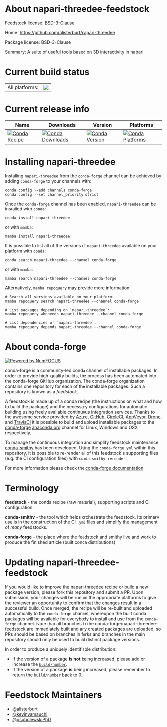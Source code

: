 About napari-threedee-feedstock
===============================

Feedstock license: [BSD-3-Clause](https://github.com/conda-forge/napari-threedee-feedstock/blob/main/LICENSE.txt)

Home: https://github.com/alisterburt/napari-threedee

Package license: BSD-3-Clause

Summary: A suite of useful tools based on 3D interactivity in napari

Current build status
====================


<table><tr><td>All platforms:</td>
    <td>
      <a href="https://dev.azure.com/conda-forge/feedstock-builds/_build/latest?definitionId=17746&branchName=main">
        <img src="https://dev.azure.com/conda-forge/feedstock-builds/_apis/build/status/napari-threedee-feedstock?branchName=main">
      </a>
    </td>
  </tr>
</table>

Current release info
====================

| Name | Downloads | Version | Platforms |
| --- | --- | --- | --- |
| [![Conda Recipe](https://img.shields.io/badge/recipe-napari--threedee-green.svg)](https://anaconda.org/conda-forge/napari-threedee) | [![Conda Downloads](https://img.shields.io/conda/dn/conda-forge/napari-threedee.svg)](https://anaconda.org/conda-forge/napari-threedee) | [![Conda Version](https://img.shields.io/conda/vn/conda-forge/napari-threedee.svg)](https://anaconda.org/conda-forge/napari-threedee) | [![Conda Platforms](https://img.shields.io/conda/pn/conda-forge/napari-threedee.svg)](https://anaconda.org/conda-forge/napari-threedee) |

Installing napari-threedee
==========================

Installing `napari-threedee` from the `conda-forge` channel can be achieved by adding `conda-forge` to your channels with:

```
conda config --add channels conda-forge
conda config --set channel_priority strict
```

Once the `conda-forge` channel has been enabled, `napari-threedee` can be installed with `conda`:

```
conda install napari-threedee
```

or with `mamba`:

```
mamba install napari-threedee
```

It is possible to list all of the versions of `napari-threedee` available on your platform with `conda`:

```
conda search napari-threedee --channel conda-forge
```

or with `mamba`:

```
mamba search napari-threedee --channel conda-forge
```

Alternatively, `mamba repoquery` may provide more information:

```
# Search all versions available on your platform:
mamba repoquery search napari-threedee --channel conda-forge

# List packages depending on `napari-threedee`:
mamba repoquery whoneeds napari-threedee --channel conda-forge

# List dependencies of `napari-threedee`:
mamba repoquery depends napari-threedee --channel conda-forge
```


About conda-forge
=================

[![Powered by
NumFOCUS](https://img.shields.io/badge/powered%20by-NumFOCUS-orange.svg?style=flat&colorA=E1523D&colorB=007D8A)](https://numfocus.org)

conda-forge is a community-led conda channel of installable packages.
In order to provide high-quality builds, the process has been automated into the
conda-forge GitHub organization. The conda-forge organization contains one repository
for each of the installable packages. Such a repository is known as a *feedstock*.

A feedstock is made up of a conda recipe (the instructions on what and how to build
the package) and the necessary configurations for automatic building using freely
available continuous integration services. Thanks to the awesome service provided by
[Azure](https://azure.microsoft.com/en-us/services/devops/), [GitHub](https://github.com/),
[CircleCI](https://circleci.com/), [AppVeyor](https://www.appveyor.com/),
[Drone](https://cloud.drone.io/welcome), and [TravisCI](https://travis-ci.com/)
it is possible to build and upload installable packages to the
[conda-forge](https://anaconda.org/conda-forge) [anaconda.org](https://anaconda.org/)
channel for Linux, Windows and OSX respectively.

To manage the continuous integration and simplify feedstock maintenance
[conda-smithy](https://github.com/conda-forge/conda-smithy) has been developed.
Using the ``conda-forge.yml`` within this repository, it is possible to re-render all of
this feedstock's supporting files (e.g. the CI configuration files) with ``conda smithy rerender``.

For more information please check the [conda-forge documentation](https://conda-forge.org/docs/).

Terminology
===========

**feedstock** - the conda recipe (raw material), supporting scripts and CI configuration.

**conda-smithy** - the tool which helps orchestrate the feedstock.
                   Its primary use is in the construction of the CI ``.yml`` files
                   and simplify the management of *many* feedstocks.

**conda-forge** - the place where the feedstock and smithy live and work to
                  produce the finished article (built conda distributions)


Updating napari-threedee-feedstock
==================================

If you would like to improve the napari-threedee recipe or build a new
package version, please fork this repository and submit a PR. Upon submission,
your changes will be run on the appropriate platforms to give the reviewer an
opportunity to confirm that the changes result in a successful build. Once
merged, the recipe will be re-built and uploaded automatically to the
`conda-forge` channel, whereupon the built conda packages will be available for
everybody to install and use from the `conda-forge` channel.
Note that all branches in the conda-forge/napari-threedee-feedstock are
immediately built and any created packages are uploaded, so PRs should be based
on branches in forks and branches in the main repository should only be used to
build distinct package versions.

In order to produce a uniquely identifiable distribution:
 * If the version of a package **is not** being increased, please add or increase
   the [``build/number``](https://docs.conda.io/projects/conda-build/en/latest/resources/define-metadata.html#build-number-and-string).
 * If the version of a package **is** being increased, please remember to return
   the [``build/number``](https://docs.conda.io/projects/conda-build/en/latest/resources/define-metadata.html#build-number-and-string)
   back to 0.

Feedstock Maintainers
=====================

* [@alisterburt](https://github.com/alisterburt/)
* [@kevinyamauchi](https://github.com/kevinyamauchi/)
* [@psobolewskiPhD](https://github.com/psobolewskiPhD/)

